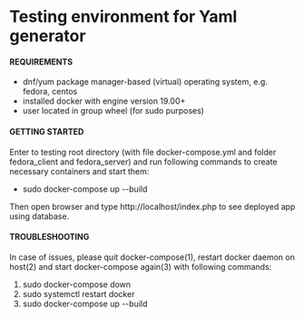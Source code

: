 # Testing environment for Yaml generator

#### REQUIREMENTS
* dnf/yum package manager-based (virtual) operating system, e.g. fedora, centos
* installed docker with engine version 19.00+
* user located in group wheel (for sudo purposes)

#### GETTING STARTED
Enter to testing root directory (with file docker-compose.yml and folder fedora_client and fedora_server) and run following commands to create necessary containers and start them:
* sudo docker-compose up --build 

Then open browser and type http://localhost/index.php to see deployed app using database.

#### TROUBLESHOOTING
In case of issues, please quit docker-compose(1), restart docker daemon on host(2) and start docker-compose again(3) with following commands:
1. sudo docker-compose down
2. sudo systemctl restart docker
3. sudo docker-compose up --build
